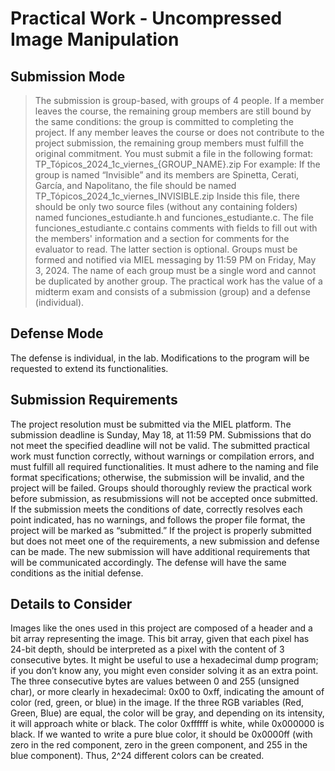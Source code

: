 # Practical Work - Uncompressed Image Manipulation  


## Submission Mode
> The submission is group-based, with groups of 4 people.
If a member leaves the course, the remaining group members are still bound by the same conditions: the group is committed to completing the project. If any member leaves the course or does not contribute to the project submission, the remaining group members must fulfill the original commitment.
You must submit a file in the following format:
TP_Tópicos_2024_1c_viernes_{GROUP_NAME}.zip
For example: If the group is named “Invisible” and its members are Spinetta, Cerati, García, and Napolitano, the file should be named
TP_Tópicos_2024_1c_viernes_INVISIBLE.zip
Inside this file, there should be only two source files (without any containing folders) named funciones_estudiante.h and funciones_estudiante.c.
The file funciones_estudiante.c contains comments with fields to fill out with the members' information and a section for comments for the evaluator to read. The latter section is optional.
Groups must be formed and notified via MIEL messaging by 11:59 PM on Friday, May 3, 2024. The name of each group must be a single word and cannot be duplicated by another group.
The practical work has the value of a midterm exam and consists of a submission (group) and a defense (individual).

## Defense Mode
The defense is individual, in the lab. Modifications to the program will be requested to extend its functionalities.

## Submission Requirements
The project resolution must be submitted via the MIEL platform. The submission deadline is Sunday, May 18, at 11:59 PM.
Submissions that do not meet the specified deadline will not be valid.
The submitted practical work must function correctly, without warnings or compilation errors, and must fulfill all required functionalities.
It must adhere to the naming and file format specifications; otherwise, the submission will be invalid, and the project will be failed.
Groups should thoroughly review the practical work before submission, as resubmissions will not be accepted once submitted.
If the submission meets the conditions of date, correctly resolves each point indicated, has no warnings, and follows the proper file format, the project will be marked as “submitted.”
If the project is properly submitted but does not meet one of the requirements, a new submission and defense can be made. The new submission will have additional requirements that will be communicated accordingly. The defense will have the same conditions as the initial defense.

## Details to Consider
Images like the ones used in this project are composed of a header and a bit array representing the image. This bit array, given that each pixel has 24-bit depth, should be interpreted as a pixel with the content of 3 consecutive bytes.
It might be useful to use a hexadecimal dump program; if you don’t know any, you might even consider solving it as an extra point.
The three consecutive bytes are values between 0 and 255 (unsigned char), or more clearly in hexadecimal: 0x00 to 0xff, indicating the amount of color (red, green, or blue) in the image.
If the three RGB variables (Red, Green, Blue) are equal, the color will be gray, and depending on its intensity, it will approach white or black.
The color 0xffffff is white, while 0x000000 is black.
If we wanted to write a pure blue color, it should be 0x0000ff (with zero in the red component, zero in the green component, and 255 in the blue component).
Thus, 2^24 different colors can be created.

